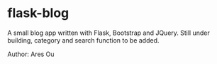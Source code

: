 # flask-blog
A small blog app written with Flask, Bootstrap and JQuery.
Still under building, category and search function to be added.

Author: Ares Ou
